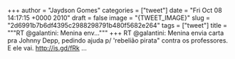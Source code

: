 
+++
author = "Jaydson Gomes"
categories = ["tweet"]
date = "Fri Oct 08 14:17:15 +0000 2010"
draft = false
image = "{TWEET_IMAGE}"
slug = "2d6991b7b6df4395c2988298791b480f5682e264"
tags = ["tweet"]
title = """RT @galantini: Menina env..."""
+++
RT @galantini: Menina envia carta pra Johnny Depp, pedindo ajuda p/ 'rebelião pirata" contra os professores. E ele vai. http://is.gd/fRk ...
